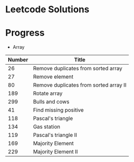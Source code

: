 # Leetcode Solutions

# Progress
* Array

| Number | Title |
|--------|-------|
| 26 | Remove duplicates from sorted array |
| 27 | Remove element |
| 80 | Remove duplicates from sorted array II |
| 189 | Rotate array |
| 299 | Bulls and cows |
| 41 | Find missing positive |
| 118 | Pascal's triangle |
| 134 | Gas station |
| 119 | Pascal's triangle II |
| 169 | Majority Element |
| 229 | Majority Element II |

